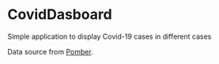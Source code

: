 # CovidDasboard

Simple application to display Covid-19 cases in different cases

Data source from [Pomber](https://github.com/pomber/covid19).